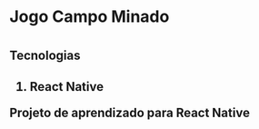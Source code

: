<h1>Jogo Campo Minado<h1>
  
<h2>Tecnologias<h2>

<ol>
  <li>React Native</li>
</ol>
  
<p>Projeto de aprendizado para React Native</p>

  
  
